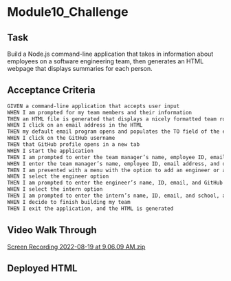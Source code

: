 # Module10_Challenge

## Task

Build a Node.js command-line application that takes in information 
about employees on a software engineering team, then generates an HTML webpage that displays summaries for each person.

## Acceptance Criteria

```md
GIVEN a command-line application that accepts user input
WHEN I am prompted for my team members and their information
THEN an HTML file is generated that displays a nicely formatted team roster based on user input
WHEN I click on an email address in the HTML
THEN my default email program opens and populates the TO field of the email with the address
WHEN I click on the GitHub username
THEN that GitHub profile opens in a new tab
WHEN I start the application
THEN I am prompted to enter the team manager’s name, employee ID, email address, and office number
WHEN I enter the team manager’s name, employee ID, email address, and office number
THEN I am presented with a menu with the option to add an engineer or an intern or to finish building my team
WHEN I select the engineer option
THEN I am prompted to enter the engineer’s name, ID, email, and GitHub username, and I am taken back to the menu
WHEN I select the intern option
THEN I am prompted to enter the intern’s name, ID, email, and school, and I am taken back to the menu
WHEN I decide to finish building my team
THEN I exit the application, and the HTML is generated
```

## Video Walk Through
[Screen Recording 2022-08-19 at 9.06.09 AM.zip](https://github.com/Harrisonvinett/Module10_Challenge/files/9382814/Screen.Recording.2022-08-19.at.9.06.09.AM.zip)

## Deployed HTML
